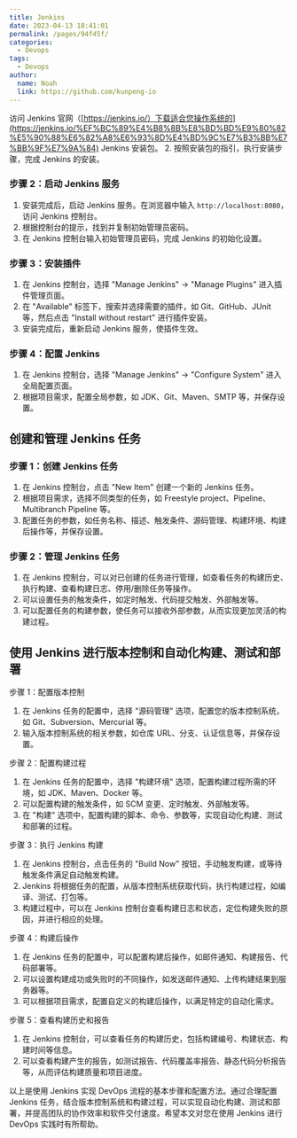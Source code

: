 ```yaml
---
title: Jenkins
date: 2023-04-13 18:41:01
permalink: /pages/94f45f/
categories:
  - Devops
tags:
  - Devops
author: 
  name: Noah
  link: https://github.com/kunpeng-io
---
```

访问 Jenkins 官网（[https://jenkins.io/）下载适合您操作系统的](https://jenkins.io/%EF%BC%89%E4%B8%8B%E8%BD%BD%E9%80%82%E5%90%88%E6%82%A8%E6%93%8D%E4%BD%9C%E7%B3%BB%E7%BB%9F%E7%9A%84) Jenkins 安装包。
2.  按照安装包的指引，执行安装步骤，完成 Jenkins 的安装。

### 步骤 2：启动 Jenkins 服务

1.  安装完成后，启动 Jenkins 服务。在浏览器中输入 `http://localhost:8080`，访问 Jenkins 控制台。
2.  根据控制台的提示，找到并复制初始管理员密码。
3.  在 Jenkins 控制台输入初始管理员密码，完成 Jenkins 的初始化设置。

### 步骤 3：安装插件

1.  在 Jenkins 控制台，选择 "Manage Jenkins" -> "Manage Plugins" 进入插件管理页面。
2.  在 "Available" 标签下，搜索并选择需要的插件，如 Git、GitHub、JUnit 等，然后点击 "Install without restart" 进行插件安装。
3.  安装完成后，重新启动 Jenkins 服务，使插件生效。

### 步骤 4：配置 Jenkins

1.  在 Jenkins 控制台，选择 "Manage Jenkins" -> "Configure System" 进入全局配置页面。
2.  根据项目需求，配置全局参数，如 JDK、Git、Maven、SMTP 等，并保存设置。

创建和管理 Jenkins 任务
----------------

### 步骤 1：创建 Jenkins 任务

1.  在 Jenkins 控制台，点击 "New Item" 创建一个新的 Jenkins 任务。
2.  根据项目需求，选择不同类型的任务，如 Freestyle project、Pipeline、Multibranch Pipeline 等。
3.  配置任务的参数，如任务名称、描述、触发条件、源码管理、构建环境、构建后操作等，并保存设置。

### 步骤 2：管理 Jenkins 任务

1.  在 Jenkins 控制台，可以对已创建的任务进行管理，如查看任务的构建历史、执行构建、查看构建日志、停用/删除任务等操作。
2.  可以设置任务的触发条件，如定时触发、代码提交触发、外部触发等。
3.  可以配置任务的构建参数，使任务可以接收外部参数，从而实现更加灵活的构建过程。

使用 Jenkins 进行版本控制和自动化构建、测试和部署
-----------------------------

步骤 1：配置版本控制

1.  在 Jenkins 任务的配置中，选择 "源码管理" 选项，配置您的版本控制系统，如 Git、Subversion、Mercurial 等。
2.  输入版本控制系统的相关参数，如仓库 URL、分支、认证信息等，并保存设置。

步骤 2：配置构建过程

1.  在 Jenkins 任务的配置中，选择 "构建环境" 选项，配置构建过程所需的环境，如 JDK、Maven、Docker 等。
2.  可以配置构建的触发条件，如 SCM 变更、定时触发、外部触发等。
3.  在 "构建" 选项中，配置构建的脚本、命令、参数等，实现自动化构建、测试和部署的过程。

步骤 3：执行 Jenkins 构建

1.  在 Jenkins 控制台，点击任务的 "Build Now" 按钮，手动触发构建，或等待触发条件满足自动触发构建。
2.  Jenkins 将根据任务的配置，从版本控制系统获取代码，执行构建过程，如编译、测试、打包等。
3.  构建过程中，可以在 Jenkins 控制台查看构建日志和状态，定位构建失败的原因，并进行相应的处理。

步骤 4：构建后操作

1.  在 Jenkins 任务的配置中，可以配置构建后操作，如邮件通知、构建报告、代码部署等。
2.  可以设置构建成功或失败时的不同操作，如发送邮件通知、上传构建结果到服务器等。
3.  可以根据项目需求，配置自定义的构建后操作，以满足特定的自动化需求。

步骤 5：查看构建历史和报告

1.  在 Jenkins 控制台，可以查看任务的构建历史，包括构建编号、构建状态、构建时间等信息。
2.  可以查看构建产生的报告，如测试报告、代码覆盖率报告、静态代码分析报告等，从而评估构建质量和项目进度。

以上是使用 Jenkins 实现 DevOps 流程的基本步骤和配置方法。通过合理配置 Jenkins 任务，结合版本控制系统和构建过程，可以实现自动化构建、测试和部署，并提高团队的协作效率和软件交付速度。希望本文对您在使用 Jenkins 进行 DevOps 实践时有所帮助。
